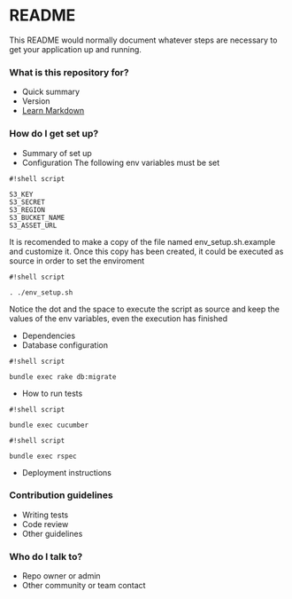 # README #

This README would normally document whatever steps are necessary to get your application up and running.

### What is this repository for? ###

* Quick summary
* Version
* [Learn Markdown](https://bitbucket.org/tutorials/markdowndemo)

### How do I get set up? ###

* Summary of set up
* Configuration
The following env variables must be set 


```
#!shell script

S3_KEY
S3_SECRET
S3_REGION
S3_BUCKET_NAME
S3_ASSET_URL

```
It is recomended to make a copy of the file named env_setup.sh.example and customize it. Once this copy has been created, it could be executed as source in order to set the enviroment


```
#!shell script

. ./env_setup.sh
```


Notice the dot and the space to execute the script as source and keep the values of the env variables, even the execution has finished

* Dependencies
* Database configuration

```
#!shell script

bundle exec rake db:migrate
```


* How to run tests

```
#!shell script

bundle exec cucumber
```



```
#!shell script

bundle exec rspec

```
* Deployment instructions

### Contribution guidelines ###

* Writing tests
* Code review
* Other guidelines

### Who do I talk to? ###

* Repo owner or admin
* Other community or team contact
